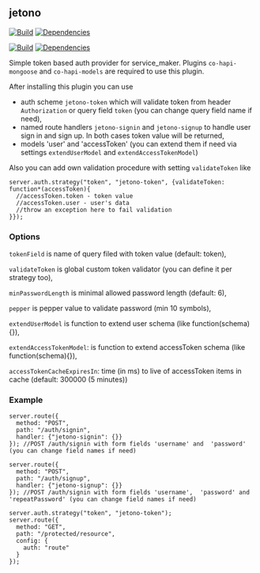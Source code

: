 ## jetono
[![Build](https://travis-ci.org/bandwidthcom/jetono.png)](https://travis-ci.org/bandwidthcom/jetono)
[![Dependencies](https://david-dm.org/bandwidthcom/jetono.png)](https://david-dm.org/bandwidthcom/jetono)

[![Build](https://travis-ci.org/bandwidthcom/jetono.png)](https://travis-ci.org/bandwidthcom/jetono)
[![Dependencies](https://david-dm.org/bandwidthcom/jetono.png)](https://david-dm.org/bandwidthcom/jetono)

Simple token based auth provider for service_maker. Plugins `co-hapi-mongoose` and `co-hapi-models` are required to use this plugin.

After installing this plugin you can use

- auth scheme `jetono-token` which will validate token from header `Authorization` or query field `token` (you can change query field name if need),
- named route handlers `jetono-signin` and `jetono-signup` to handle user sign in and sign up. In both cases token value will be returned,
- models 'user' and 'accessToken' (you can extend them if need via settings `extendUserModel` and `extendAccessTokenModel`)

Also you can add own validation procedure with setting `validateToken` like
```
server.auth.strategy("token", "jetono-token", {validateToken: function*(accessToken){
  //accessToken.token - token value
  //accessToken.user - user's data
  //throw an exception here to fail validation
}});
```

### Options
`tokenField` is name of query filed with token value (default: token),

`validateToken` is global custom token validator (you can define it per strategy too),

`minPasswordLength` is minimal allowed password length (default: 6),

`pepper` is pepper value to validate password (min 10 symbols),

`extendUserModel` is function to extend user schema (like function(schema){}),

`extendAccessTokenModel`:  is function to extend accessToken schema (like function(schema){}),

`accessTokenCacheExpiresIn`: time (in ms) to live of accessToken items in cache (default: 300000 (5 minutes))


### Example

```
server.route({
  method: "POST",
  path: "/auth/signin",
  handler: {"jetono-signin": {}}
}); //POST /auth/signin with form fields 'username' and  'password' (you can change field names if need)

server.route({
  method: "POST",
  path: "/auth/signup",
  handler: {"jetono-signup": {}}
}); //POST /auth/signin with form fields 'username',  'password' and 'repeatPassword' (you can change field names if need)

server.auth.strategy("token", "jetono-token");
server.route({
  method: "GET",
  path: "/protected/resource",
  config: {
    auth: "route"
  }
});

```

